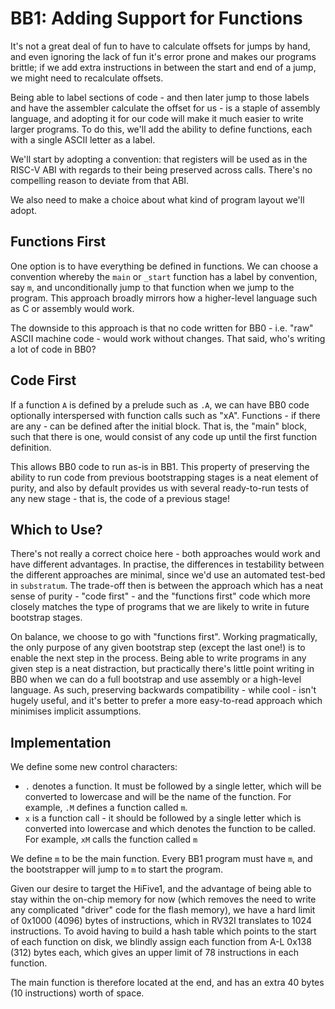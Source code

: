 # BB1: Adding Support for Functions

It's not a great deal of fun to have to calculate offsets for jumps by hand, and even ignoring the lack of fun it's error prone and makes our programs brittle; if we add extra instructions in between the start and end of a jump, we might need to recalculate offsets.

Being able to label sections of code - and then later jump to those labels and have the assembler calculate the offset for us - is a staple of assembly language, and adopting it for our code will make it much easier to write larger programs. To do this, we'll add the ability to define functions, each with a single ASCII letter as a label.

We'll start by adopting a convention: that registers will be used as in the RISC-V ABI with regards to their being preserved across calls. There's no compelling reason to deviate from that ABI.

We also need to make a choice about what kind of program layout we'll adopt.

## Functions First

One option is to have everything be defined in functions. We can choose a convention whereby the `main` or `_start` function has a label by convention, say `m`, and unconditionally jump to that function when we jump to the program. This approach broadly mirrors how a higher-level language such as C or assembly would work.

The downside to this approach is that no code written for BB0 - i.e. "raw" ASCII machine code - would work without changes. That said, who's writing a lot of code in BB0?

## Code First

If a function `A` is defined by a prelude such as `.A`, we can have BB0 code optionally interspersed with function calls such as "xA". Functions - if there are any - can be defined after the initial block. That is, the "main" block, such that there is one, would consist of any code up until the first function definition.

This allows BB0 code to run as-is in BB1. This property of preserving the ability to run code from previous bootstrapping stages is a neat element of purity, and also by default provides us with several ready-to-run tests of any new stage - that is, the code of a previous stage!

## Which to Use?

There's not really a correct choice here - both approaches would work and have different advantages. In practise, the differences in testability between the different approaches are minimal, since we'd use an automated test-bed in `substratum`. The trade-off then is between the approach which has a neat sense of purity - "code first" - and the "functions first" code which more closely matches the type of programs that we are likely to write in future bootstrap stages.

On balance, we choose to go with "functions first". Working pragmatically, the only purpose of any given bootstrap step (except the last one!) is to enable the next step in the process. Being able to write programs in any given step is a neat distraction, but practically there's little point writing in BB0 when we can do a full bootstrap and use assembly or a high-level language. As such, preserving backwards compatibility - while cool - isn't hugely useful, and it's better to prefer a more easy-to-read approach which minimises implicit assumptions.

## Implementation

We define some new control characters:

- `.` denotes a function. It must be followed by a single letter, which will be converted to lowercase and will be the name of the function. For example, `.M` defines a function called `m`.
- `x` is a function call - it should be followed by a single letter which is converted into lowercase and which denotes the function to be called. For example, `xM` calls the function called `m`

We define `m` to be the main function. Every BB1 program must have `m`, and the bootstrapper will jump to `m` to start the program.

Given our desire to target the HiFive1, and the advantage of being able to stay within the on-chip memory for now (which removes the need to write any complicated "driver" code for the flash memory), we have a hard limit of 0x1000 (4096) bytes of instructions, which in RV32I translates to 1024 instructions. To avoid having to build a hash table which points to the start of each function on disk, we blindly assign each function from A-L 0x138 (312) bytes each, which gives an upper limit of 78 instructions in each function.

The main function is therefore located at the end, and has an extra 40 bytes (10 instructions) worth of space.
